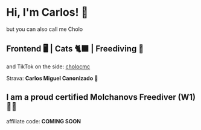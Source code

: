 # Hi, I'm Carlos! 👋

but you can also call me Cholo

## Frontend 🖥️ | Cats 🐈‍⬛ | Freediving 🔱

and TikTok on the side: [cholocmc](https://www.tiktok.com/@cholocmc)

Strava: **Carlos Miguel Canonizado** 💪

## I am a proud certified Molchanovs Freediver (W1) 🧜‍♂️

affiliate code: **COMING SOON**
